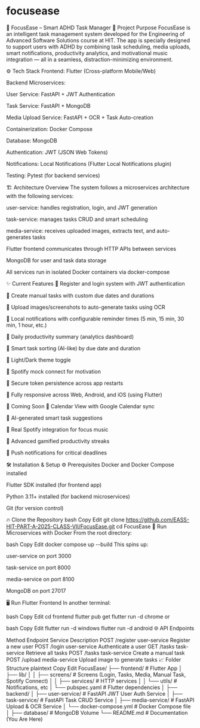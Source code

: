# focusease

🎯 FocusEase – Smart ADHD Task Manager
📌 Project Purpose
FocusEase is an intelligent task management system developed for the Engineering of Advanced Software Solutions course at HIT.
The app is specially designed to support users with ADHD by combining task scheduling, media uploads, smart notifications, productivity analytics, and motivational music integration — all in a seamless, distraction-minimizing environment.

⚙ Tech Stack
Frontend: Flutter (Cross-platform Mobile/Web)

Backend Microservices:

User Service: FastAPI + JWT Authentication

Task Service: FastAPI + MongoDB

Media Upload Service: FastAPI + OCR + Task Auto-creation

Containerization: Docker Compose

Database: MongoDB

Authentication: JWT (JSON Web Tokens)

Notifications: Local Notifications (Flutter Local Notifications plugin)

Testing: Pytest (for backend services)

🏗 Architecture Overview
The system follows a microservices architecture with the following services:

user-service: handles registration, login, and JWT generation

task-service: manages tasks CRUD and smart scheduling

media-service: receives uploaded images, extracts text, and auto-generates tasks

Flutter frontend communicates through HTTP APIs between services

MongoDB for user and task data storage

All services run in isolated Docker containers via docker-compose

✨ Current Features
🔵 Register and login system with JWT authentication

🔵 Create manual tasks with custom due dates and durations

🔵 Upload images/screenshots to auto-generate tasks using OCR

🔵 Local notifications with configurable reminder times (5 min, 15 min, 30 min, 1 hour, etc.)

🔵 Daily productivity summary (analytics dashboard)

🔵 Smart task sorting (AI-like) by due date and duration

🔵 Light/Dark theme toggle

🔵 Spotify mock connect for motivation

🔵 Secure token persistence across app restarts

🔵 Fully responsive across Web, Android, and iOS (using Flutter)

🚀 Coming Soon
🎯 Calendar View with Google Calendar sync

🎯 AI-generated smart task suggestions

🎯 Real Spotify integration for focus music

🎯 Advanced gamified productivity streaks

🎯 Push notifications for critical deadlines

🛠 Installation & Setup
⚙ Prerequisites
Docker and Docker Compose installed

Flutter SDK installed (for frontend app)

Python 3.11+ installed (for backend microservices)

Git (for version control)

🔥 Clone the Repository
bash
Copy
Edit
git clone https://github.com/EASS-HIT-PART-A-2025-CLASS-VII/FocusEase.git
cd FocusEase
🐳 Run Microservices with Docker
From the root directory:

bash
Copy
Edit
docker compose up --build
This spins up:

user-service on port 3000

task-service on port 8000

media-service on port 8100

MongoDB on port 27017

🖥 Run Flutter Frontend
In another terminal:

bash
Copy
Edit
cd frontend
flutter pub get
flutter run -d chrome
or

bash
Copy
Edit
flutter run -d windows
flutter run -d android
🌐 API Endpoints

Method	Endpoint	Service	Description
POST	/register	user-service	Register a new user
POST	/login	user-service	Authenticate a user
GET	/tasks	task-service	Retrieve all tasks
POST	/tasks	task-service	Create a manual task
POST	/upload	media-service	Upload image to generate tasks
📈 Folder Structure
plaintext
Copy
Edit
FocusEase/
├── frontend/               # Flutter App
│   ├── lib/
│   │   ├── screens/         # Screens (Login, Tasks, Media, Manual Task, Spotify Connect)
│   │   ├── services/        # HTTP services
│   │   └── utils/           # Notifications, etc
│   └── pubspec.yaml         # Flutter dependencies
│
├── backend/
│   ├── user-service/        # FastAPI JWT User Auth Service
│   ├── task-service/        # FastAPI Task CRUD Service
│   ├── media-service/       # FastAPI Upload & OCR Service
│   └── docker-compose.yml   # Docker Compose file
│
├── database/                # MongoDB Volume
└── README.md                # Documentation (You Are Here)
